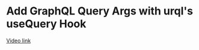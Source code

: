 # Add GraphQL Query Args with urql's useQuery Hook

[Video link](https://www.egghead.io/lessons/react-native-add-graphql-query-args-with-urql-s-usequery-hook?pl=building-a-news-app-with-react-native-graphql-and-typescript-08814691)

<TimeStamp start="00:00" end="00:00">



</TimeStamp>
